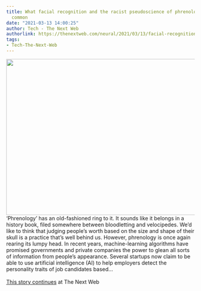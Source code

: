 ```yaml
---
title: What facial recognition and the racist pseudoscience of phrenology have in
  common
date: "2021-03-13 14:00:25"
author: Tech - The Next Web
authorlink: https://thenextweb.com/neural/2021/03/13/facial-recognition-and-racist-pseudoscience-phrenology-what-in-common-syndication/
tags:
- Tech-The-Next-Web
---
```

<img src="https://cdn0.tnwcdn.com/wp-content/blogs.dir/1/files/2021/03/1-copy-24-796x417.jpg" width="796" height="417"><br />‘Phrenology’ has an old-fashioned ring to it. It sounds like it belongs in a history book, filed somewhere between bloodletting and velocipedes. We’d like to think that judging people’s worth based on the size and shape of their skull is a practice that’s well behind us. However, phrenology is once again rearing its lumpy head. In recent years, machine-learning algorithms have promised governments and private companies the power to glean all sorts of information from people’s appearance. Several startups now claim to be able to use artificial intelligence (AI) to help employers detect the personality traits of job candidates based&#8230; <br><br><a href="https://thenextweb.com/neural/2021/03/13/facial-recognition-and-racist-pseudoscience-phrenology-what-in-common-syndication/?utm_source=social&#038;utm_medium=feed&#038;utm_campaign=profeed">This story continues</a> at The Next Web
